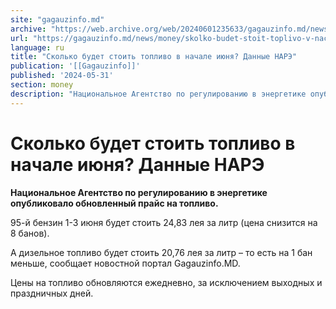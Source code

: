 ```yaml
---
site: "gagauzinfo.md"
archive: "https://web.archive.org/web/20240601235633/gagauzinfo.md/news/money/skolko-budet-stoit-toplivo-v-nachale-iyunya-dannie-nare"
url: "https://gagauzinfo.md/news/money/skolko-budet-stoit-toplivo-v-nachale-iyunya-dannie-nare"
language: ru
title: "Сколько будет стоить топливо в начале июня? Данные НАРЭ"
publication: '[[Gagauzinfo]]'
published: '2024-05-31'
section: money
description: "Национальное Агентство по регулированию в энергетике опубликовало обновленный прайс на топливо."
---
```


# Сколько будет стоить топливо в начале июня? Данные НАРЭ

**Национальное Агентство по регулированию в энергетике опубликовало обновленный прайс на топливо.**

95-й бензин 1-3 июня будет стоить 24,83 лея за литр (цена снизится на 8 банов).

А дизельное топливо будет стоить 20,76 лея за литр – то есть на 1 бан меньше, сообщает новостной портал Gagauzinfo.MD.

Цены на топливо обновляются ежедневно, за исключением выходных и праздничных дней.